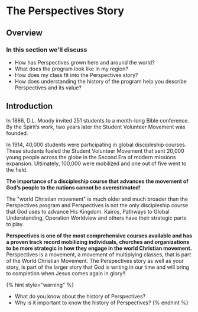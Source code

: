 # The Perspectives Story

## Overview

### In this section we'll discuss

* How has Perspectives grown here and around the world? 
* What does the program look like in my region? 
* How does my class fit into the Perspectives story? 
* How does understanding the history of the program help you describe Perspectives and its value?

## Introduction

In 1886, D.L. Moody invited 251 students to a month-long Bible conference.  By the Spirit’s work, two years later the Student Volunteer Movement was founded.

In 1914, 40,000 students were participating in global discipleship courses. These students fueled the Student Volunteer Movement that sent 20,000 young people across the globe in the Second Era of modern missions expansion. Ultimately, 100,000 were mobilized and one out of five went to the field. 

**The importance of a discipleship course that advances the movement of God’s people to the nations cannot be overestimated!**

The "world Christian movement" is much older and much broader than the Perspectives program and Perspectives is not the only discipleship course that God uses to advance His Kingdom.  Kairos, Pathways to Global Understanding, Operation Worldview and others have their strategic parts to play. 

**Perspectives is one of the most comprehensive courses available and has a proven track record mobilizing individuals, churches and organizations to be more strategic in how they engage in the world Christian movement.** Perspectives is a movement, a movement of multiplying classes, that is part of the World Christian Movement.  The Perspectives story as well as your story, is part of the larger story that God is writing in our time and will bring to completion when Jesus comes again in glory!!

{% hint style="warning" %}
*  What do you know about the history of Perspectives?
* Why is it important to know the history of Perspectives?
{% endhint %}



